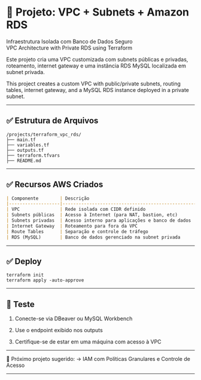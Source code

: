 # 🧩 Projeto: VPC + Subnets + Amazon RDS  
Infraestrutura Isolada com Banco de Dados Seguro  
VPC Architecture with Private RDS using Terraform

Este projeto cria uma VPC customizada com subnets públicas e privadas, roteamento, internet gateway e uma instância RDS MySQL localizada em subnet privada.

This project creates a custom VPC with public/private subnets, routing tables, internet gateway, and a MySQL RDS instance deployed in a private subnet.

---

## ✅ Estrutura de Arquivos
```
/projects/terraform_vpc_rds/
├── main.tf
├── variables.tf
├── outputs.tf
├── terraform.tfvars
├── README.md
```
---

## ✅ Recursos AWS Criados

```markdown
| Componente        | Descrição                                        |
|-------------------|--------------------------------------------------|
| VPC               | Rede isolada com CIDR definido                   |
| Subnets públicas  | Acesso à Internet (para NAT, bastion, etc)       |
| Subnets privadas  | Acesso interno para aplicações e banco de dados  |
| Internet Gateway  | Roteamento para fora da VPC                      |
| Route Tables      | Separação e controle de tráfego                  |
| RDS (MySQL)       | Banco de dados gerenciado na subnet privada      |
```
---

## ✅ Deploy
```
terraform init
terraform apply -auto-approve
```
---

## 🧪 Teste

1. Conecte-se via DBeaver ou MySQL Workbench

2. Use o endpoint exibido nos outputs

3. Certifique-se de estar em uma máquina com acesso à VPC
---

📘 Próximo projeto sugerido:
→ IAM com Políticas Granulares e Controle de Acesso

---
